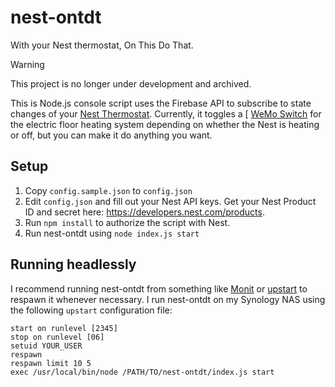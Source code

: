 nest-ontdt
==========
With your Nest thermostat, On This Do That.

> [!WARNING]
> This project is no longer under development and archived.

This is Node.js console script uses the Firebase API to subscribe to state changes of your [Nest Thermostat](https://nest.com/thermostat/). Currently, it toggles a [ [WeMo Switch](http://www.belkin.com/us/F7C027-Belkin/p/P-F7C027/) for the electric floor heating system depending on whether the Nest is heating or off, but you can make it do anything you want.

Setup
-----

1. Copy `config.sample.json` to `config.json`
2. Edit `config.json` and fill out your Nest API keys. Get your Nest Product ID and secret here: https://developers.nest.com/products.
3. Run `npm install` to authorize the script with Nest.
4. Run nest-ontdt using `node index.js start`

Running headlessly
------------------

I recommend running nest-ontdt from something like [Monit](https://mmonit.com/monit/) or [upstart](http://upstart.ubuntu.com/) to respawn it whenever necessary. I run nest-ontdt on my Synology NAS using the following `upstart` configuration file:
```
start on runlevel [2345]
stop on runlevel [06]
setuid YOUR_USER
respawn
respawn limit 10 5
exec /usr/local/bin/node /PATH/TO/nest-ontdt/index.js start
```
